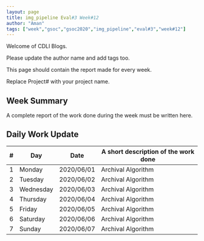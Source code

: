 ```yaml
---
layout: page
title: img_pipeline Eval#3 Week#12
author: "Aman"
tags: ["week","gsoc","gsoc2020","img_pipeline","eval#3","week#12"]
---
```

Welcome of CDLI Blogs.

Please update the author name and add tags too. 

This page should contain the report made for every week.

Replace Project# with your project name.

## Week Summary

A complete report of the work done during the week must be written here. 


## Daily Work Update

|\#|Day|Date|A short description of the work done|  
|---	|---	|---	|---	|  
|1   	| Monday 	|   2020/06/01	| Archival Algorithm |  
|2   	| Tuesday  	|   2020/06/02	| Archival Algorithm |  
|3   	| Wednesday  	|  2020/06/03 	| Archival Algorithm |  
|4   	| Thursday  	|   2020/06/04	| Archival Algorithm |  
|5   	| Friday  	|   2020/06/05	| Archival Algorithm |  
|6   	| Saturday  	|   2020/06/06	| Archival Algorithm |  
|7   	| Sunday  	|   2020/06/07	| Archival Algorithm |  

